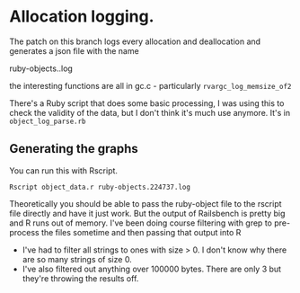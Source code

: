 # Allocation logging.

The patch on this branch logs every allocation and deallocation and generates a json file with the name

ruby-objects.<pid>.log

the interesting functions are all in gc.c - particularly `rvargc_log_memsize_of2`

There's a Ruby script that does some basic processing, I was using this to check the validity of the data, but I don't think it's much use anymore. It's in `object_log_parse.rb`

## Generating the graphs

You can run this with Rscript.

```
Rscript object_data.r ruby-objects.224737.log
```

Theoretically you should be able to pass the ruby-object file to the rscript file directly and have it just work. But the output of Railsbench is pretty big and R runs out of memory. I've been doing course filtering with grep to pre-process the files sometime and then passing that output into R

* I've had to filter all strings to ones with size > 0. I don't know why there are so many strings of size 0.
* I've also filtered out anything over 100000 bytes. There are only 3 but they're throwing the results off.
